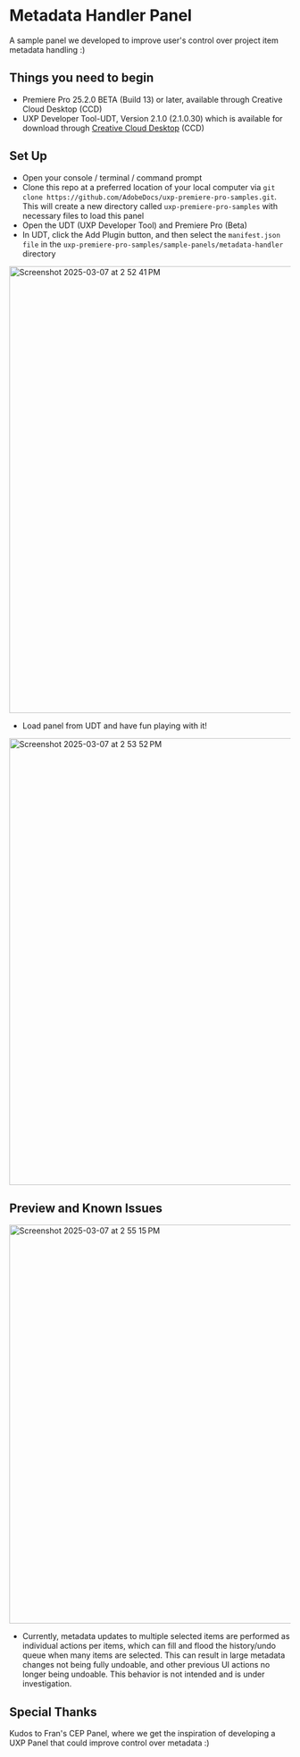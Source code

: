 # Metadata Handler Panel 
A sample panel we developed to improve user's control over project item metadata handling :)

## Things you need to begin
- Premiere Pro 25.2.0 BETA (Build 13) or later, available through Creative Cloud Desktop (CCD)
- UXP Developer Tool-UDT, Version 2.1.0 (2.1.0.30) which is available for download through [Creative Cloud Desktop](https://creativecloud.adobe.com/apps/download/uxp-developer-tools) (CCD)

## Set Up
- Open your console / terminal / command prompt
- Clone this repo at a preferred location of your local computer via ```git clone https://github.com/AdobeDocs/uxp-premiere-pro-samples.git```. This will create a new directory called ```uxp-premiere-pro-samples``` with necessary files to load this panel
- Open the UDT (UXP Developer Tool) and Premiere Pro (Beta)
- In UDT, click the Add Plugin button, and then select the ```manifest.json file``` in the ```uxp-premiere-pro-samples/sample-panels/metadata-handler``` directory
<img width="800" alt="Screenshot 2025-03-07 at 2 52 41 PM" src="https://github.com/user-attachments/assets/55739aed-28dc-4531-8d05-d7e98e42280a" />

- Load panel from UDT and have fun playing with it!
<img width="800" alt="Screenshot 2025-03-07 at 2 53 52 PM" src="https://github.com/user-attachments/assets/7aae497d-6664-4952-bc8a-27497fdda91e" />

## Preview and Known Issues
<img width="714" alt="Screenshot 2025-03-07 at 2 55 15 PM" src="https://github.com/user-attachments/assets/fc82e968-544e-4d0d-b975-d8dc748ce2ff" />

- Currently, metadata updates to multiple selected items are performed as individual actions per items, which can fill and flood the history/undo queue when many items are selected. This can result in large metadata changes not being fully undoable, and other previous UI actions no longer being undoable. This behavior is not intended and is under investigation.


## Special Thanks
Kudos to Fran's CEP Panel, where we get the inspiration of developing a UXP Panel that could improve 
control over metadata :)

